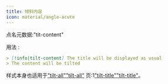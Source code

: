 ```yaml
---
title: 倾斜内容
icon: material/angle-acute
---
```


点名元数据:"tit-content"

用法 :

```md
> [!info|tilt-content] The title will be displayed as usual
> The content will be tilted
```

样式本身也适用于["tilt-all"](../combined-styling/page-17.md)["tilt-all"](../combined-styling/page-17.md)
页:1["tilt-title"](../title-styling/page-17.md)["tilt-title"](../title-styling/page-17.md)。

